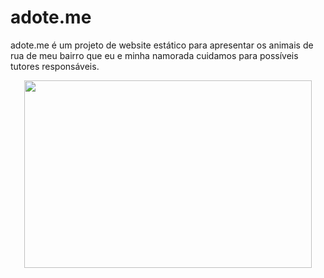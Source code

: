 # adote.me

adote.me é um projeto de website estático para apresentar os animais de rua de meu bairro que eu e minha namorada cuidamos para possíveis tutores responsáveis.

<p align="center">
  <img width="460" height="300" src="https://user-images.githubusercontent.com/50926874/226242942-2bcbc185-f3e7-4b9e-9376-4ff269e2bfdb.png">
</p>

